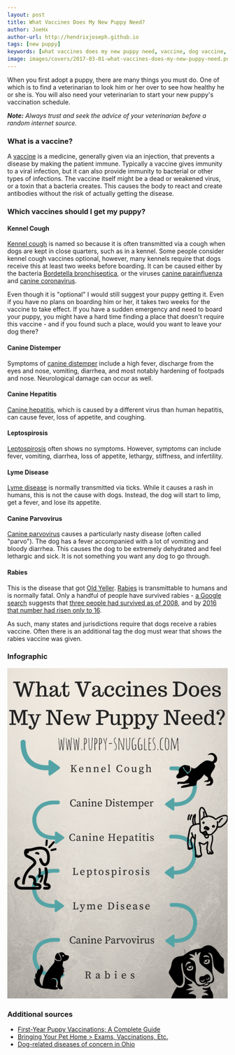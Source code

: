 ```yaml
---
layout: post
title: What Vaccines Does My New Puppy Need?
author: JoeHx
author-url: http://hendrixjoseph.github.io
tags: [new puppy]
keywords: [what vaccines does my new puppy need, vaccine, dog vaccine, puppy vaccine]
image: images/covers/2017-03-01-what-vaccines-does-my-new-puppy-need.png
---
```


When you first adopt a puppy, there are many things you must do. One of which is to find a veterinarian to look him or her over to see how healthy he or she is. You will also need your veterinarian to start your new puppy's vaccination schedule.

***Note:*** *Always trust and seek the advice of your veterinarian before a random internet source.*

### What is a vaccine?

A [vaccine](https://en.wikipedia.org/wiki/Vaccine) is a medicine, generally given via an injection, that prevents a disease by making the patient immune. Typically a vaccine gives immunity to a viral infection, but it can also provide immunity to bacterial or other types of infections. The vaccine itself might be a dead or weakened virus, or a toxin that a bacteria creates. This causes the body to react and create antibodies without the risk of actually getting the disease.

### Which vaccines should I get my puppy?

#### Kennel Cough

[Kennel cough](https://en.wikipedia.org/wiki/Kennel_cough) is named so because it is often transmitted via a cough when dogs are kept in close quarters, such as in a kennel. Some people consider kennel cough vaccines optional, however, many kennels require that dogs receive this at least two weeks before boarding. It can be caused either by the bacteria [Bordetella bronchiseptica](https://en.wikipedia.org/wiki/Bordetella_bronchiseptica), or the viruses [canine parainfluenza](https://en.wikipedia.org/wiki/Parainfluenza_virus) and [canine coronavirus](https://en.wikipedia.org/wiki/Canine_coronavirus).

Even though it is "optional" I would still suggest your puppy getting it. Even if you have no plans on boarding him or her, it takes two weeks for the vaccine to take effect. If you have a sudden emergency and need to board your puppy, you might have a hard time finding a place that doesn't require this vaccine - and if you found such a place, would you want to leave your dog there?

#### Canine Distemper

Symptoms of [canine distemper](https://en.wikipedia.org/wiki/Canine_distemper) include a high fever, discharge from the eyes and nose, vomiting, diarrhea, and most notably hardening of footpads and nose. Neurological damage can occur as well.

#### Canine Hepatitis

[Canine hepatitis](https://en.wikipedia.org/wiki/Infectious_canine_hepatitis), which is caused by a different virus than human hepatitis, can cause fever, loss of appetite, and coughing.

#### Leptospirosis

[Leptospirosis](https://en.wikipedia.org/wiki/Leptospirosis) often shows no symptoms. However, symptoms can include fever, vomiting, diarrhea, loss of appetite, lethargy, stiffness, and infertility.

#### Lyme Disease

[Lyme disease](https://en.wikipedia.org/wiki/Lyme_disease) is normally transmitted via ticks. While it causes a rash in humans, this is not the cause with dogs. Instead, the dog will start to limp, get a fever, and lose its appetite.

#### Canine Parvovirus

[Canine parvovirus](https://en.wikipedia.org/wiki/Canine_parvovirus) causes a particularly nasty disease (often called "parvo"). The dog has a fever accompanied with a lot of vomiting and bloody diarrhea. This causes the dog to be extremely dehydrated and feel lethargic and sick. It is not something you want any dog to go through.

#### Rabies

This is the disease that got [Old Yeller](https://en.wikipedia.org/wiki/Old_Yeller). [Rabies]( https://en.wikipedia.org/wiki/Rabies) is transmittable to humans and is normally fatal. Only a handful of people have survived rabies - [a Google search](https://www.google.com/search?q=list+of+people+who+survived+rabies) suggests that [three people had survived as of 2008](http://www.foxnews.com/story/2008/11/17/boy-15-becomes-1-only-3-known-rabies-survivors-worldwide.html), and by [2016 that number had risen only to 16](https://rabiesalliance.org/resource/could-more-people-survive-rabies).

As such, many states and jurisdictions require that dogs receive a rabies vaccine. Often there is an additional tag the dog must wear that shows the rabies vaccine was given.

### Infographic

![What Vaccines Does My New Puppy Need?](/images/infographic/infographic-what-vaccines-does-my-new-puppy-need.png)

### Additional sources

* [First-Year Puppy Vaccinations; A Complete Guide](http://www.akc.org/content/health/articles/puppy-shots-complete-guide/)
* [Bringing Your Pet Home &gt; Exams, Vaccinations, Etc.](http://woodmandriveanimalhospital.com/veterinary_topics/c_309_exams_vaccinations_etc.html)
* [Dog-related diseases of concern in Ohio](https://www.odh.ohio.gov/en/odhprograms/bid/zdp/animals/dogs)

